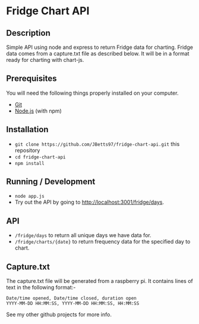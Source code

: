 # Fridge Chart API

## Description
Simple API using node and express to return Fridge data for charting.
Fridge data comes from a capture.txt file as described below.
It will be in a format ready for charting with chart-js.

## Prerequisites

You will need the following things properly installed on your computer.

* [Git](https://git-scm.com/)
* [Node.js](https://nodejs.org/) (with npm)

## Installation

* `git clone https://github.com/JBetts97/fridge-chart-api.git` this repository
* `cd fridge-chart-api`
* `npm install`

## Running / Development

* `node app.js`
* Try out the API by going to [http://localhost:3001/fridge/days](http://localhost:3001/fridge/days).


## API
* `/fridge/days` to return all unique days we have data for.
* `/fridge/charts/{date}` to return frequency data for the specified day to chart. 

## Capture.txt
The capture.txt file will be generated from a raspberry pi.
It contains lines of text in the following format:-
```
Date/time opened, Date/time closed, duration open
YYYY-MM-DD HH:MM:SS, YYYY-MM-DD HH:MM:SS, HH:MM:SS
```

See my other github projects for more info.
